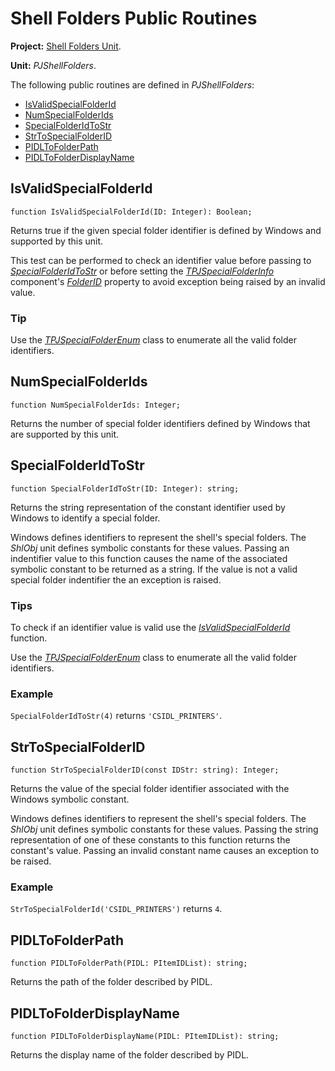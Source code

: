 # Shell Folders Public Routines #

**Project:** [Shell Folders Unit](ShellFoldersUnit.md).

**Unit:** _PJShellFolders_.

The following public routines are defined in _PJShellFolders_:

  * [IsValidSpecialFolderId](#IsValidSpecialFolderId.md)
  * [NumSpecialFolderIds](#NumSpecialFolderIds.md)
  * [SpecialFolderIdToStr](#SpecialFolderIdToStr.md)
  * [StrToSpecialFolderID](#StrToSpecialFolderID.md)
  * [PIDLToFolderPath](#PIDLToFolderPath.md)
  * [PIDLToFolderDisplayName](#PIDLToFolderDisplayName.md)

## IsValidSpecialFolderId ##

```
function IsValidSpecialFolderId(ID: Integer): Boolean;
```

Returns true if the given special folder identifier is defined by Windows and supported by this unit.

This test can be performed to check an identifier value before passing to _[SpecialFolderIdToStr](#SpecialFolderIdToStr.md)_ or before setting the _[TPJSpecialFolderInfo](TPJSpecialFolderInfo.md)_ component's _[FolderID](TPJSpecialFolderInfoFolderID.md)_ property to avoid exception being raised by an invalid value.

### Tip ###

Use the _[TPJSpecialFolderEnum](TPJSpecialFolderEnum.md)_ class to enumerate all the valid folder identifiers.

## NumSpecialFolderIds ##

```
function NumSpecialFolderIds: Integer;
```

Returns the number of special folder identifiers defined by Windows that are supported by this unit.

## SpecialFolderIdToStr ##

```
function SpecialFolderIdToStr(ID: Integer): string;
```

Returns the string representation of the constant identifier used by Windows to identify a special folder.

Windows defines identifiers to represent the shell's special folders. The _ShlObj_ unit defines symbolic constants for these values. Passing an indentifier value to this function causes the name of the associated symbolic constant to be returned as a string. If the value is not a valid special folder indentifier the an exception is raised.

### Tips ###

To check if an identifier value is valid use the _[IsValidSpecialFolderId](#IsValidSpecialFolderId.md)_ function.

Use the _[TPJSpecialFolderEnum](TPJSpecialFolderEnum.md)_ class to enumerate all the valid folder identifiers.

### Example ###

`SpecialFolderIdToStr(4)` returns `'CSIDL_PRINTERS'`.

## StrToSpecialFolderID ##

```
function StrToSpecialFolderID(const IDStr: string): Integer;
```

Returns the value of the special folder identifier associated with the Windows symbolic constant.

Windows defines identifiers to represent the shell's special folders. The _ShlObj_ unit defines symbolic constants for these values. Passing the string representation of one of these constants to this function returns the constant's value.  Passing an invalid constant name causes an exception to be raised.

### Example ###

`StrToSpecialFolderId('CSIDL_PRINTERS')` returns `4`.

## PIDLToFolderPath ##

```
function PIDLToFolderPath(PIDL: PItemIDList): string;
```

Returns the path of the folder described by PIDL.

## PIDLToFolderDisplayName ##

```
function PIDLToFolderDisplayName(PIDL: PItemIDList): string;
```

Returns the display name of the folder described by PIDL.